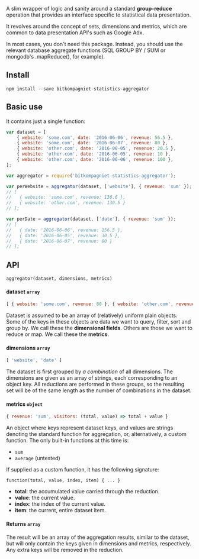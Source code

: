 A slim wrapper of logic and sanity around a standard **group-reduce** operation
that provides an interface specific to statistical data presentation.

It revolves around the concept of sets, dimensions and metrics, which are common to data presentation API's such as Google Adx.

In most cases, you don't need this package. Instead, you should use the relevant database aggregate functions (SQL GROUP BY / SUM or mongodb's .mapReduce(), for example).

## Install

```
npm install --save bitkompagniet-statistics-aggregator
```

## Basic use
It contains just a single function:

```javascript
var dataset = [
	{ website: 'some.com', date: '2016-06-06', revenue: 56.5 },
	{ website: 'some.com', date: '2016-06-07', revenue: 80 },
	{ website: 'other.com', date: '2016-06-05', revenue: 20.5 },
	{ website: 'other.com', date: '2016-06-05', revenue: 10 },
	{ website: 'other.com', date: '2016-06-06', revenue: 100 },
];

var aggregator = require('bitkompagniet-statistics-aggregator');

var perWebsite = aggregator(dataset, ['website'], { revenue: 'sum' });
// [ 
//   { website: 'some.com', revenue: 136.6 }, 
//   { website: 'other.com', revenue: 130.5 } 
// ];

var perDate = aggregator(dataset, ['date'], { revenue: 'sum' });
// [ 
//   { date: '2016-06-06', revenue: 156.5 }, 
//   { date: '2016-06-05', revenue: 30.5 }, 
//   { date: '2016-06-07', revenue: 80 } 
// ];

```

## API

```
aggregator(dataset, dimensions, metrics)
```

#### dataset `array`

```javascript
[ { website: 'some.com', revenue: 80 }, { website: 'other.com', revenue: 70 } ]
```

Dataset is assumed to be an array of (relatively) uniform plain objects. Some of the keys in these objects are data we want to query, filter, sort and group by. We call these the **dimensional fields**. Others are those we want to reduce or map. We call these the **metrics**. 

#### dimensions `array`

```javascript
[ 'website', 'date' ]
```

The dataset is first grouped by _a combination_ of all dimensions. The dimensions are given as an array of strings, each corresponding to an object key. All reductions are performed in these groups, so the resulting set will be of the same length as the number of combinations in the dataset.

#### metrics `object`

```javascript
{ revenue: 'sum', visitors: (total, value) => total + value }
```

An object where keys represent dataset keys, and values are strings denoting the standard function for aggregation, or, alternatively, a custom function. The only built-in functions at this time is:

- `sum`
- `average` (untested)

If supplied as a custom function, it has the following signature:

```
function(total, value, index, item) { ... }
```

- **total**: the accumulated value carried through the reduction.
- **value**: the current value.
- **index**: the index of the current value.
- **item**: the current, entire dataset item.

#### Returns `array`

The result will be an array of the aggregation results, similar to the dataset, but will only contain the keys given in dimensions and metrics, respectively. Any extra keys will be removed in the reduction.
